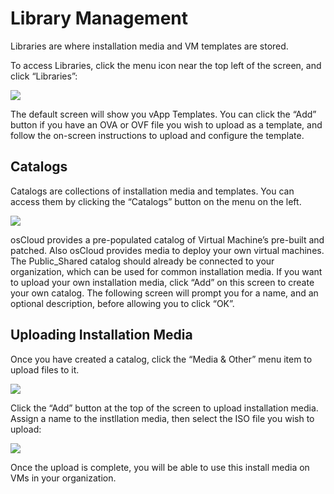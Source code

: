 # Library Management
Libraries are where installation media and VM templates are stored.

To access Libraries, click the menu icon near the top left of the screen, and click “Libraries”:

![](assets/portal/18-libraries.png)

The default screen will show you vApp Templates. You can click the “Add” button if you have an OVA or OVF file you wish to upload as a template, and follow the on-screen instructions to upload and configure the template.

## Catalogs

Catalogs are collections of installation media and templates. You can access them by clicking the “Catalogs” button on the menu on the left.

![](assets/portal/19-catalogs.png)

osCloud provides a pre-populated catalog of Virtual Machine’s pre-built and patched. Also osCloud provides media to deploy your own virtual machines. The Public_Shared catalog should already be connected to your organization, which can be used for common installation media. If you want to upload your own installation media, click “Add” on this screen to create your own catalog. The following screen will prompt you for a name, and an optional description, before allowing you to click “OK”.

## Uploading Installation Media
Once you have created a catalog, click the “Media & Other” menu item to upload files to it.

![](assets/portal/20-media.png)

Click the “Add” button at the top of the screen to upload installation media. Assign a name to the instllation media, then select the ISO file you wish to upload:

![](assets/portal/21-media-upload.png)

Once the upload is complete, you will be able to use this install media on VMs in your organization.
